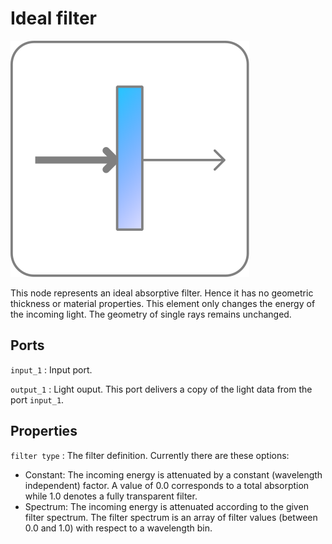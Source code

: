 # Ideal filter

![ideal filter icon](../images/icons/node_filter.svg)

This node represents an ideal absorptive filter. Hence it has no geometric thickness or material properties. This element only changes the energy of the incoming light. The geometry of single rays remains unchanged.

## Ports

`input_1`
: Input port.

`output_1`
: Light ouput. This port delivers a copy of the light data from the port `input_1`.

## Properties

`filter type`
: The filter definition. Currently there are these options:

- Constant: The incoming energy is attenuated by a constant (wavelength independent) factor. A value of 0.0 corresponds to a total absorption while 1.0 denotes a fully transparent filter.
- Spectrum: The incoming energy is attenuated according to the given filter spectrum. The filter spectrum is an array of filter values (between 0.0 and 1.0) with respect to a wavelength bin.

